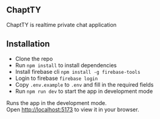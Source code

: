 ## ChaptTY

ChaptTY is realtime private chat application

## Installation

- Clone the repo
- Run `npm install` to install dependencies
- Install firebase cli `npm install -g firebase-tools`
- Login to firebase `firebase login`
- Copy `.env.example` to `.env` and fill in the required fields
- Run `npm run dev` to start the app in development mode


Runs the app in the development mode.\
Open [http://localhost:5173](http://localhost:5173) to view it in your browser.

